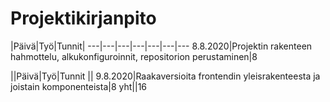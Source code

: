 # Projektikirjanpito

|Päivä|Työ|Tunnit|
---|---|---|---|---|---|---
8.8.2020|Projektin rakenteen hahmottelu, alkukonfiguroinnit, repositorion perustaminen|8

||Päivä|Työ|Tunnit
||
9.8.2020|Raakaversioita frontendin yleisrakenteesta ja joistain komponenteista|8
yht||16
